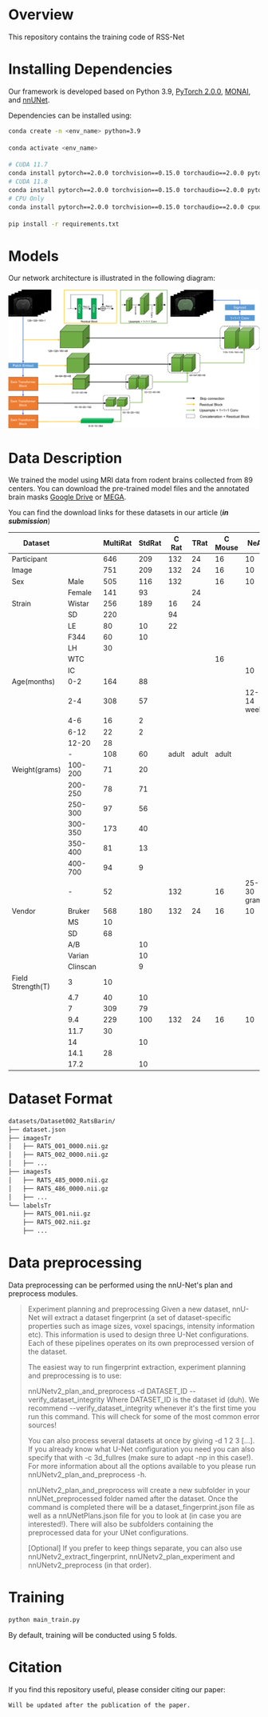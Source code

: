 # Overview

This repository contains the training code of RSS-Net 

# Installing Dependencies

Our framework is developed based on Python 3.9, [PyTorch 2.0.0](https://pytorch.org/), [MONAI](https://monai.io/), and [nnUNet](https://github.com/MIC-DKFZ/nnUNet). 

Dependencies can be installed using:

``` bash
conda create -n <env_name> python=3.9

conda activate <env_name>

# CUDA 11.7
conda install pytorch==2.0.0 torchvision==0.15.0 torchaudio==2.0.0 pytorch-cuda=11.7 -c pytorch -c nvidia
# CUDA 11.8
conda install pytorch==2.0.0 torchvision==0.15.0 torchaudio==2.0.0 pytorch-cuda=11.8 -c pytorch -c nvidia
# CPU Only
conda install pytorch==2.0.0 torchvision==0.15.0 torchaudio==2.0.0 cpuonly -c pytorch

pip install -r requirements.txt
```

# Models

Our network architecture is illustrated in the following diagram:

![Network Architecture](./assets/RSS2.png)

# Data Description

We trained the model using MRI data from rodent brains collected from 89 centers. You can download the pre-trained model files and the annotated brain masks [Google Drive](https://drive.google.com/drive/folders/1cTlFFGL9iTUoZOT5Rgqi2ZAyqyPlXYd-) or [MEGA](https://mega.nz/folder/q8tgWZbQ#QWvYSDmONS-KWxs5k5ax9Q).

You can find the download links for these datasets in our article (***in submission***)

| Dataset           |          | MultiRat | StdRat | C Rat | TRat  | C Mouse | NeAt        |
|-------------------|----------|----------|--------|-------|-------|---------|-------------|
| Participant       |          | 646      | 209    | 132   | 24    | 16      | 10          |
| Image             |          | 751      | 209    | 132   | 24    | 16      | 10          |
| Sex               | Male     | 505      | 116    | 132   |       | 16      | 10          |
|                   | Female   | 141      | 93     |       | 24    |         |             |
| Strain            | Wistar   | 256      | 189    | 16    | 24    |         |             |
|                   | SD       | 220      |        | 94    |       |         |             |
|                   | LE       | 80       | 10     | 22    |       |         |             |
|                   | F344     | 60       | 10     |       |       |         |             |
|                   | LH       | 30       |        |       |       |         |             |
|                   | WTC      |          |        |       |       | 16      |             |
|                   | IC       |          |        |       |       |         | 10          |
| Age(months)       | 0-2      | 164      | 88     |       |       |         |             |
|                   | 2-4      | 308      | 57     |       |       |         | 12-14 weeks |
|                   | 4-6      | 16       | 2      |       |       |         |             |
|                   | 6-12     | 22       | 2      |       |       |         |             |
|                   | 12-20    | 28       |        |       |       |         |             |
|                   | -        | 108      | 60     | adult | adult | adult   |             |
| Weight(grams)     | 100-200  | 71       | 20     |       |       |         |             |
|                   | 200-250  | 78       | 71     |       |       |         |             |
|                   | 250-300  | 97       | 56     |       |       |         |             |
|                   | 300-350  | 173      | 40     |       |       |         |             |
|                   | 350-400  | 81       | 13     |       |       |         |             |
|                   | 400-700  | 94       | 9      |       |       |         |             |
|                   | -        | 52       |        | 132   |       | 16      | 25-30 grams |
| Vendor            | Bruker   | 568      | 180    | 132   | 24    | 16      | 10          |
|                   | MS       | 10       |        |       |       |         |             |
|                   | SD       | 68       |        |       |       |         |             |
|                   | A/B      |          | 10     |       |       |         |             |
|                   | Varian   |          | 10     |       |       |         |             |
|                   | Clinscan |          | 9      |       |       |         |             |
| Field Strength(T) | 3        | 10       |        |       |       |         |             |
|                   | 4.7      | 40       | 10     |       |       |         |             |
|                   | 7        | 309      | 79     |       |       |         |             |
|                   | 9.4      | 229      | 100    | 132   | 24    | 16      | 10          |
|                   | 11.7     | 30       |        |       |       |         |             |
|                   | 14       |          | 10     |       |       |         |             |
|                   | 14.1     | 28       |        |       |       |         |             |
|                   | 17.2     |          | 10     |       |       |         |             |

# Dataset Format
``` bash
datasets/Dataset002_RatsBarin/
├── dataset.json
├── imagesTr
│   ├── RATS_001_0000.nii.gz
│   ├── RATS_002_0000.nii.gz
│   ├── ...
├── imagesTs
│   ├── RATS_485_0000.nii.gz
│   ├── RATS_486_0000.nii.gz
│   ├── ...
└── labelsTr
    ├── RATS_001.nii.gz
    ├── RATS_002.nii.gz
    ├── ...
```

# Data preprocessing

Data preprocessing can be performed using the nnU-Net's plan and preprocess modules.
> Experiment planning and preprocessing
Given a new dataset, nnU-Net will extract a dataset fingerprint (a set of dataset-specific properties such as image sizes, voxel spacings, intensity information etc). This information is used to design three U-Net configurations. Each of these pipelines operates on its own preprocessed version of the dataset.
> 
> The easiest way to run fingerprint extraction, experiment planning and preprocessing is to use:
> 
> nnUNetv2_plan_and_preprocess -d DATASET_ID --verify_dataset_integrity
Where DATASET_ID is the dataset id (duh). We recommend --verify_dataset_integrity whenever it's the first time you run this command. This will check for some of the most common error sources!
> 
> You can also process several datasets at once by giving -d 1 2 3 [...]. If you already know what U-Net configuration you need you can also specify that with -c 3d_fullres (make sure to adapt -np in this case!). For more information about all the options available to you please run nnUNetv2_plan_and_preprocess -h.
> 
> nnUNetv2_plan_and_preprocess will create a new subfolder in your nnUNet_preprocessed folder named after the dataset. Once the command is completed there will be a dataset_fingerprint.json file as well as a nnUNetPlans.json file for you to look at (in case you are interested!). There will also be subfolders containing the preprocessed data for your UNet configurations.
> 
> [Optional] If you prefer to keep things separate, you can also use nnUNetv2_extract_fingerprint, nnUNetv2_plan_experiment and nnUNetv2_preprocess (in that order).

# Training

``` bash
python main_train.py
```
By default, training will be conducted using 5 folds.

# Citation
If you find this repository useful, please consider citing our paper:

```
Will be updated after the publication of the paper.
```
